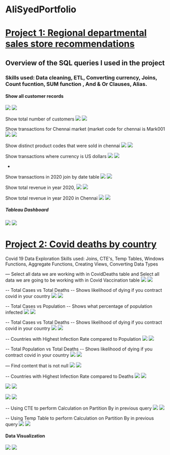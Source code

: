  # AliSyedPortfolio

# [Project 1: Regional departmental sales store recommendations](https://github.com/HassenAliSyed/AliSyedPortfolio)

## Overview of the SQL queries I used in the project
### Skills used:  Data cleaning, ETL, Converting currency, Joins, Count fucntion,  SUM function , And & Or Clauses, Alias.

#### Show all customer records

![](/boat/2.png)
![](/boat/2....png)


Show total number of customers
![](/boat/1.png) 
![](/boat/1....png)

Show transactions for Chennai market (market code for chennai is Mark001
![](/boat/4.png)
![](/boat/4....png)


Show distinct product codes that were sold in chennai
![](/boat/dis.png)
![](/boat/distinct.....png)


Show transactions where currency is US dollars
![](/boat/6.png)
![](/boat/6....png)

-
Show transactions in 2020 join by date table
![](/boat/MA...png)
![](/boat/MA.png)


Show total revenue in year 2020,
![](/boat/fINAL.png)
![](/boat/nA...png)


Show total revenue in year 2020 in Chennai
![](/boat/9.png)
![](/boat/9....png)

##### Tableau Dashboard
![](/boat/Visualy..png)
![](/boat/Tableau%20dashboardSalesIn.png)

# [Project 2: Covid deaths by country](https://github.com/HassenAliSyed/AliSyedPortfolio)


Covid 19 Data Exploration 
Skills used: Joins, CTE's, Temp Tables, Windows Functions, Aggregate Functions, Creating Views, Converting Data Types

— Select all data we are working with in CovidDeaths table and Select all data we are going to be working with in Covid Vaccination table
![](/boat/2..png)
![](/boat/mmmm.png)


-- Total Cases vs Total Deaths
-- Shows likelihood of dying if you contract covid in your country
![](/boat/3..png)
![](/boat/mmmmm.png)

-- Total Cases vs Population
-- Shows what percentage of population infected 
![](/boat/4..png)
![](/boat/mmmmmm.png)

-- Total Cases vs Total Deaths
-- Shows likelihood of dying if you contract covid in your country
![](boat/6..png)
![](/boat/mmmmmmmm.png)


-- Countries with Highest Infection Rate compared to Population
![](boat/7..png)
![](/boat/mmmmmmmmmm.png)

-- Total Population vs Total Deaths -- Shows likelihood of dying if you contract covid in your country
![](/boat/8..png)
![](/boat/mmmmmmmmmmmmm.png)

— Find content that is not null
![](/boat/10..png)
![](/boat/Th.....png)

-- Countries with Highest Infection Rate compared to Deaths
![](/boat/11..png)
![](/boat/13..png)


![](/boat/nn.png)
![](/boat/nnnnnnnnnnnnn.png)


![](/boat/14..png)
![](/boat/nnnnnnnnnnnnnnn.png)

-- Using CTE to perform Calculation on Partition By in previous query
![](/boat/15..png)
![](/boat/nnnnnnnnnnnnnn.png)

-- Using Temp Table to perform Calculation on Partition By in previous query
![](/boat/Temp1.png)
![](/boat/Temp%202.png)
#### Data Visualization
![](/boat/Visuala...png)
![](/boat/Screenshot%202023-01-05%20at%2012.01.52.png)

